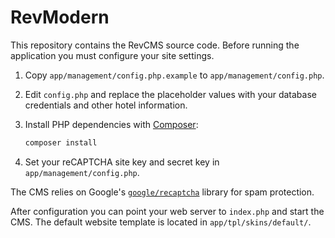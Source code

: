 # RevModern

This repository contains the RevCMS source code. Before running the application you must configure your site settings.

1. Copy `app/management/config.php.example` to `app/management/config.php`.
2. Edit `config.php` and replace the placeholder values with your database credentials and other hotel information.
3. Install PHP dependencies with [Composer](https://getcomposer.org/):

   ```bash
   composer install
   ```
4. Set your reCAPTCHA site key and secret key in `app/management/config.php`.

The CMS relies on Google's [`google/recaptcha`](https://github.com/google/recaptcha) library for spam protection.

After configuration you can point your web server to `index.php` and start the CMS.
The default website template is located in `app/tpl/skins/default/`.
